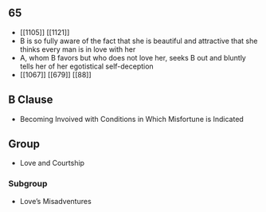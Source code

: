 ## 65
- [[1105]] [[1121]] 
- B is so fully aware of the fact that she is beautiful and attractive that she thinks every man is in love with her
- A, whom B favors but who does not love her, seeks B out and bluntly tells her of her egotistical self-deception
- [[1067]] [[679]] [[88]] 

## B Clause
- Becoming Invoived with Conditions in Which Misfortune is Indicated

## Group
- Love and Courtship

### Subgroup
- Love’s Misadventures

